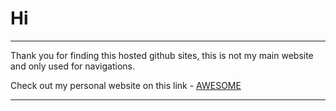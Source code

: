 # Hi

---

Thank you for finding this hosted github sites, this is not my main website and only used for navigations.

Check out my personal website on this link - [AWESOME](https://kalamallah.xyz/) 

---
